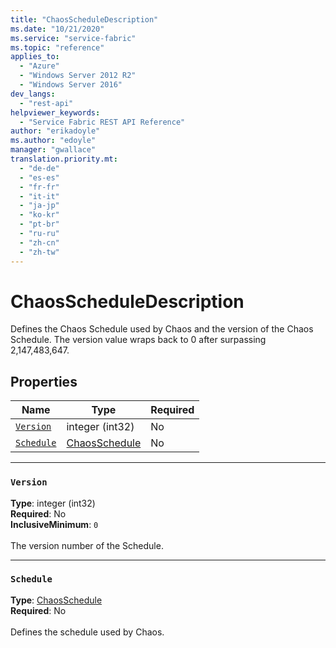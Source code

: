 ```yaml
---
title: "ChaosScheduleDescription"
ms.date: "10/21/2020"
ms.service: "service-fabric"
ms.topic: "reference"
applies_to: 
  - "Azure"
  - "Windows Server 2012 R2"
  - "Windows Server 2016"
dev_langs: 
  - "rest-api"
helpviewer_keywords: 
  - "Service Fabric REST API Reference"
author: "erikadoyle"
ms.author: "edoyle"
manager: "gwallace"
translation.priority.mt: 
  - "de-de"
  - "es-es"
  - "fr-fr"
  - "it-it"
  - "ja-jp"
  - "ko-kr"
  - "pt-br"
  - "ru-ru"
  - "zh-cn"
  - "zh-tw"
---
```

# ChaosScheduleDescription

Defines the Chaos Schedule used by Chaos and the version of the Chaos Schedule. The version value wraps back to 0 after surpassing 2,147,483,647.

## Properties
| Name | Type | Required |
| --- | --- | --- |
| [`Version`](#version) | integer (int32) | No |
| [`Schedule`](#schedule) | [ChaosSchedule](sfclient-v72-model-chaosschedule.md) | No |

____
### `Version`
__Type__: integer (int32) <br/>
__Required__: No<br/>
__InclusiveMinimum__: `0` <br/>
<br/>
The version number of the Schedule.

____
### `Schedule`
__Type__: [ChaosSchedule](sfclient-v72-model-chaosschedule.md) <br/>
__Required__: No<br/>
<br/>
Defines the schedule used by Chaos.
